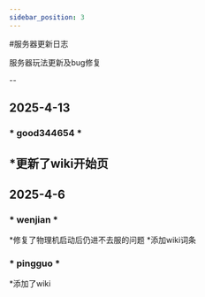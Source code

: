 ```yaml
---
sidebar_position: 3
---
```


#服务器更新日志

服务器玩法更新及bug修复

--
## 2025-4-13
### * good344654 *
*更新了wiki开始页
---
## 2025-4-6
### * wenjian *
*修复了物理机启动后仍进不去服的问题
*添加wiki词条

### * pingguo *
*添加了wiki
